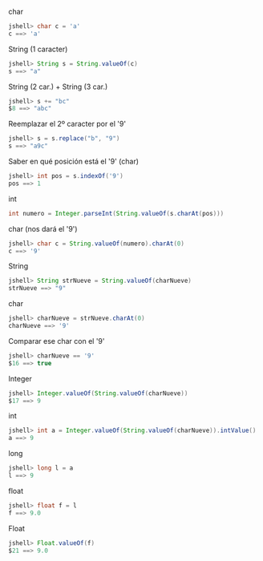 char
```java
jshell> char c = 'a'
c ==> 'a'
```

String (1 caracter) 
```java
jshell> String s = String.valueOf(c)
s ==> "a"
```

String (2 car.) + String (3 car.) 
```java
jshell> s += "bc"
$8 ==> "abc"
```

Reemplazar el 2º caracter por el '9' 
```java
jshell> s = s.replace("b", "9")
s ==> "a9c"
```

Saber en qué posición está el '9' (char) 
```java
jshell> int pos = s.indexOf('9')
pos ==> 1
```

int
```java
int numero = Integer.parseInt(String.valueOf(s.charAt(pos)))
```

char (nos dará el '9')
```java
jshell> char c = String.valueOf(numero).charAt(0)
c ==> '9'
```

String
```java 
jshell> String strNueve = String.valueOf(charNueve)
strNueve ==> "9"
```

char 
```java
jshell> charNueve = strNueve.charAt(0)
charNueve ==> '9'
```

Comparar ese char con el '9'
```java
jshell> charNueve == '9'
$16 ==> true
```

Integer
```java
jshell> Integer.valueOf(String.valueOf(charNueve))
$17 ==> 9
```

int 
```java
jshell> int a = Integer.valueOf(String.valueOf(charNueve)).intValue()
a ==> 9
```

long 
```java
jshell> long l = a
l ==> 9
```

float
```java
jshell> float f = l
f ==> 9.0
```

Float
```java
jshell> Float.valueOf(f)
$21 ==> 9.0
```